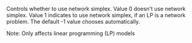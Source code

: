 Controls whether to use network simplex. Value 0 doesn't use network simplex. Value 1 indicates to use network simplex,
if an LP is a network problem. The default -1 value chooses automatically.

Note: Only affects linear programming (LP) models